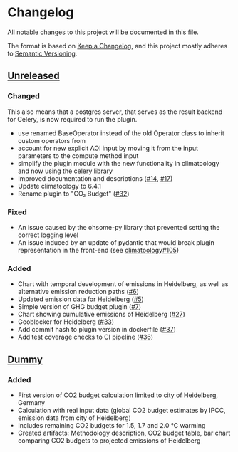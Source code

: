 # Changelog

All notable changes to this project will be documented in this file.

The format is based on [Keep a Changelog](https://keepachangelog.com/en/1.0.0/),
and this project mostly adheres to [Semantic Versioning](https://semver.org/spec/v2.0.0.html).

## [Unreleased](https://gitlab.gistools.geog.uni-heidelberg.de/climate-action/plugins/ghg-budget/-/compare/dummy...main?from_project_id=854&straight=false)
### Changed
This also means that a postgres server, that serves as the result backend for Celery, is now required to run the
plugin.
- use renamed BaseOperator instead of the old Operator class to inherit custom operators from
- account for new explicit AOI input by moving it from the input parameters to the compute method input
- simplify the plugin module with the new functionality in climatoology and now using the celery library
- Improved documentation and descriptions ([#14](https://gitlab.heigit.org/climate-action/plugins/ghg-budget/-/issues/14), [#17](https://gitlab.heigit.org/climate-action/plugins/ghg-budget/-/issues/17))
- Update climatoology to 6.4.1
- Rename plugin to "CO₂ Budget" ([#32](https://gitlab.heigit.org/climate-action/plugins/ghg-budget/-/issues/32))
### Fixed
- An issue caused by the ohsome-py library that prevented setting the correct logging level
- An issue induced by an update of pydantic that would break plugin representation in the front-end (see [climatoology#105](https://gitlab.heigit.org/climate-action/climatoology/-/issues/105))
### Added
- Chart with temporal development of emissions in Heidelberg, as well as alternative emission reduction paths ([#6](https://gitlab.heigit.org/climate-action/plugins/ghg-budget/-/issues/6))
- Updated emission data for Heidelberg ([#5](https://gitlab.heigit.org/climate-action/plugins/ghg-budget/-/issues/5))
- Simple version of GHG budget plugin ([#7](https://gitlab.heigit.org/climate-action/plugins/ghg-budget/-/issues/7))
- Chart showing cumulative emissions of Heidelberg ([#27](https://gitlab.heigit.org/climate-action/plugins/ghg-budget/-/issues/27))
- Geoblocker for Heidelberg ([#33](https://gitlab.heigit.org/climate-action/plugins/ghg-budget/-/issues/33))
- Add commit hash to plugin version in dockerfile ([#37](https://gitlab.heigit.org/climate-action/plugins/ghg-budget/-/issues/37))
- Add test coverage checks to CI pipeline ([#36](https://gitlab.heigit.org/climate-action/plugins/ghg-budget/-/issues/36))

## [Dummy](https://gitlab.gistools.geog.uni-heidelberg.de/climate-action/plugins/ghg-budget/-/releases/dummy)
### Added
- First version of CO2 budget calculation limited to city of Heidelberg, Germany
- Calculation with real input data (global CO2 budget estimates by IPCC, emission data from city of Heidelberg)
- Includes remaining CO2 budgets for 1.5, 1.7 and 2.0 °C warming
- Created artifacts: Methodology description, CO2 budget table, bar chart comparing CO2 budgets to projected emissions of Heidelberg